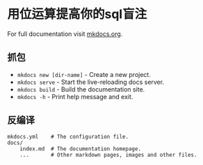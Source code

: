 # 用位运算提高你的sql盲注

For full documentation visit [mkdocs.org](https://www.mkdocs.org).

## 抓包

* `mkdocs new [dir-name]` - Create a new project.
* `mkdocs serve` - Start the live-reloading docs server.
* `mkdocs build` - Build the documentation site.
* `mkdocs -h` - Print help message and exit.

## 反编译

    mkdocs.yml    # The configuration file.
    docs/
        index.md  # The documentation homepage.
        ...       # Other markdown pages, images and other files.
